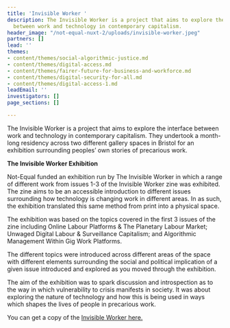 ```yaml
---
title: 'Invisible Worker '
description: The Invisible Worker is a project that aims to explore the interface
  between work and technology in contemporary capitalism.
header_image: "/not-equal-nuxt-2/uploads/invisible-worker.jpeg"
partners: []
lead: ''
themes:
- content/themes/social-algorithmic-justice.md
- content/themes/digital-access.md
- content/themes/fairer-future-for-business-and-workforce.md
- content/themes/digital-security-for-all.md
- content/themes/digital-access-1.md
leadEmail: ''
investigators: []
page_sections: []

---
```

The Invisible Worker is a project that aims to explore the interface between work and technology in contemporary capitalism. They undertook a month-long residency across two different gallery spaces in Bristol for an exhibition surrounding peoples’ own stories of precarious work.

**The Invisible Worker Exhibition**

Not-Equal funded an exhibition run by The Invisible Worker in which a range of different work from issues 1-3 of the Invisible Worker zine was exhibited. The zine aims to be an accessible introduction to different issues surrounding how technology is changing work in different areas. In as such, the exhibition translated this same method from print into a physical space.

The exhibition was based on the topics covered in the first 3 issues of the zine including Online Labour Platforms & The Planetary Labour Market; Unwaged Digital Labour & Surveillance Capitalism; and Algorithmic Management Within Gig Work Platforms.

The different topics were introduced across different areas of the space with different elements surrounding the social and political implication of a given issue introduced and explored as you moved through the exhibition.

The aim of the exhibition was to spark discussion and introspection as to the way in which vulnerability to crisis manifests in society. It was about exploring the nature of technology and how this is being used in ways which shapes the lives of people in precarious work.

  
You can get a copy of the [Invisible Worker here.](https://theinvisibleworker.bigcartel.com/)